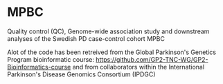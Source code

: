 # MPBC

Quality control (QC), Genome-wide association study and downstream analyses of the Swedish PD case-control cohort MPBC

Alot of the code has been retreived from the Global Parkinson's Genetics Program bioinformatic course: https://github.com/GP2-TNC-WG/GP2-Bioinformatics-course and from collaborators within the International Parkinson's Disease Genomics Consortium (IPDGC)
